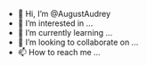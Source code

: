 - 👋 Hi, I’m @AugustAudrey
- 👀 I’m interested in ...
- 🌱 I’m currently learning ...
- 💞️ I’m looking to collaborate on ...
- 📫 How to reach me ...

<!---
AugustAudrey/AugustAudrey is a ✨ special ✨ repository because its `README.md` (this file) appears on your GitHub profile.
You can click the Preview link to take a look at your changes.
--->
